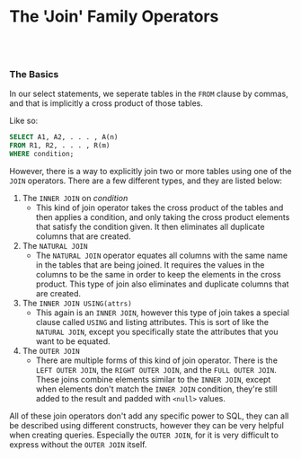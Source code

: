 # The 'Join' Family Operators

<br>
<br>

### The Basics

In our select statements, we seperate tables in the `FROM` clause by commas, and that is implicitly a cross product of those tables.

Like so:

```sql
SELECT A1, A2, . . . , A(n)
FROM R1, R2, . . . , R(m)
WHERE condition;
```

However, there is a way to explicitly join two or more tables using one of the `JOIN` operators. There are a few different types, and they are listed below:

1. The `INNER JOIN` on *condition*
    * This kind of join operator takes the cross product of the tables and then applies a condition, and only taking the cross product elements that satisfy the condition given. It then eliminates all duplicate columns that are created.
2. The `NATURAL JOIN`
    * The `NATURAL JOIN` operator equates all columns with the same name in the tables that are being joined. It requires the values in the columns to be the same in order to keep the elements in the cross product. This type of join also eliminates and duplicate columns that are created.
3. The `INNER JOIN USING(attrs)`
    * This again is an `INNER JOIN`, however this type of join takes a special clause called `USING` and listing attributes. This is sort of like the `NATURAL JOIN`, except you specifically state the attributes that you want to be equated.
4. The `OUTER JOIN`
    * There are multiple forms of this kind of join operator. There is the `LEFT OUTER JOIN`, the `RIGHT OUTER JOIN`, and the `FULL OUTER JOIN`. These joins combine elements similar to the `INNER JOIN`, except when elements don't match the `INNER JOIN` condition, they're still added to the result and padded with `<null>` values.


All of these join operators don't add any specific power to SQL, they can all be described using different constructs, however they can be very helpful when creating queries. Especially the `OUTER JOIN`, for it is very difficult to express without the `OUTER JOIN` itself.
